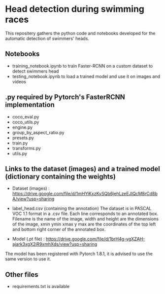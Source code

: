 # Head detection during swimming races

This repositery gathers the python code and notebooks developed for the automatic detection of swimmers' heads.

## Notebooks

- training_notebook.ipynb to train Faster-RCNN on a custom dataset to detect swimmers head
- testing_notebook.ipynb to load a trained model and use it on images and videos

## .py required by Pytorch's FasterRCNN implementation 

- coco_eval.py
- coco_utils.py
- engine.py
- group_by_aspect_ratio.py
- presets.py
- train.py
- transforms.py
- utils.py

## Links to the dataset (images) and a trained model (dictionary containing the weights)

- Dataset (images) : https://drive.google.com/file/d/1mHYiKxzKvSQb6jehLzeEJIQcM8rCd8bA/view?usp=sharing

- label_head.csv (containing the annotation)
The dataset is in PASCAL VOC 1.1 format in a .csv file. Each line corresponds to an annotated box. Filename is the name of the image, width and height are the dimensions of the image, xmin ymin xmax y max are the coordinates of the top left and bottom right corner of the annotated box.

- Model (.pt file) : https://drive.google.com/file/d/1brH4g-vgXZAH-ajark3xgX2iR9xmhXds/view?usp=sharing

The model has been registered with Pytorch 1.8.1, it is advised to use the same version to use it.

## Other files

- requirements.txt is available
